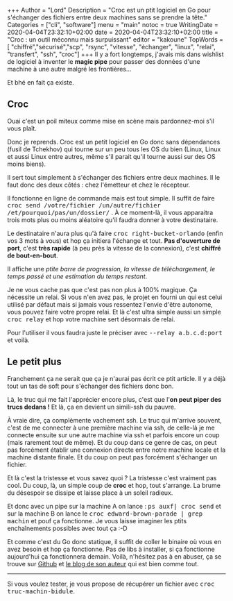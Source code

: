 +++
Author = "Lord"
Description = "Croc est un ptit logiciel en Go pour s'échanger des fichiers entre deux machines sans se prendre la tête."
Categories = ["cli", "software"]
menu = "main"
notoc = true
WritingDate = 2020-04-04T23:32:10+02:00
date = 2020-04-04T23:32:10+02:00
title = "Croc : un outil méconnu mais surpuissant"
editor = "kakoune"
TopWords = [  "chiffré","sécurisé","scp", "rsync", "vitesse", "échanger", "linux", "relai", "transfert", "ssh", "croc"]
+++
Il y a fort longtemps, j'avais mis dans wishlist de logiciel à inventer le **magic pipe** pour passer des données d'une machine à une autre malgré les frontières…

Et bhé en fait ça existe.

## Croc

Ouai c'est un poil miteux comme mise en scène mais pardonnez-moi s'il vous plaît.

Donc je reprends.
Croc est un petit logiciel en Go donc sans dépendances (fusil de Tchekhov) qui tourne sur un peu tous les OS du bien (Linux, Linux et aussi Linux entre autres, même s'il parait qu'il tourne aussi sur des OS moins biens).

Il sert tout simplement à s'échanger des fichiers entre deux machines.
Il le faut donc des deux côtés : chez l'émetteur et chez le récepteur.

Il fonctionne en ligne de commande mais est tout simple.
Il suffit de faire <kbd>croc send /votre/fichier /un/autre/fichier /et/pourquoi/pas/un/dossier/</kbd> .
À ce moment-là, il vous apparaitra trois mots plus ou moins aléatoire qu'il faudra donner à votre destinataire.

Le destinataire n'aura plus qu'à faire <kbd>croc right-bucket-orlando</kbd> (enfin vos 3 mots à vous) et hop ça initiera l'échange et tout.
**Pas d'ouverture de port**, c'est **très rapide** (à peu près la vitesse de la connexion), c'est **chiffré de bout-en-bout**.

Il affiche une *ptite barre de progression, la vitesse de téléchargement, le temps passé et une estimation du temps restant*.

Je ne vous cache pas que c'est pas non plus à 100% magique.
Ça nécessite un relai.
Si vous n'en avez pas, le projet en fourni un qui est celui utilisé par défaut mais si jamais vous ressentez l'envie d'être autonome, vous pouvez faire votre propre relai.
Et là c'est ultra simple aussi un simple <kbd>croc relay</kbd> et hop votre machine sert désormais de relai.

Pour l'utiliser il vous faudra juste le préciser avec <kbd>--relay a.b.c.d:port</kbd> et voilà.

## Le petit plus
Franchement ça ne serait que ça je n'aurai pas écrit ce ptit article.
Il y a déjà tout un tas de soft pour s'échanger des fichiers donc bon.

Là, le truc qui me fait l'apprécier encore plus, c'est que l'**on peut piper des trucs dedans !**
Et là, ça en devient un simili-ssh du pauvre.

À vraie dire, ça complémente vachement ssh.
Le truc qui m'arrive souvent, c'est de me connecter à une première machine via ssh, de celle-là je me connecte ensuite sur une autre machine via ssh et parfois encore un coup (mais rarement tout de même).
Et du coup dans ce genre de cas, on peut pas forcément établir une connexion directe entre notre machine locale et la machine distante finale.
Et du coup on peut pas forcément s'échanger un fichier.

Et là c'est la tristesse et vous savez quoi ? 
La tristesse c'est vraiment pas cool.
Du coup, là, un simple coup de **croc** et hop, tout s'arrange.
La brume du désespoir se dissipe et laisse place à un soleil radieux.

Et donc avec un pipe sur la machine A on lance : <kbd>ps auxf| croc send</kbd> et sur la machine B on lance le <kbd>croc edward-brown-parade | grep machin</kbd> et pouf ça fonctionne.
Je vous laisse imaginer les ptits enchaînements possibles avec tout ça :-D

Et comme c'est du Go donc statique, il suffit de coller le binaire où vous en avez besoin et hop ça fonctionne.
Pas de libs à installer, si ça fonctionne aujourd'hui ça fonctionnera demain.
Voilà, n'hésitez pas à en abuser, ça se trouve sur [Github](https://github.com/schollz/croc) et [le blog de son auteur](https://schollz.com/blog/croc6/) qui est bien comme tout.

----------

Si vous voulez tester, je vous propose de récupérer un fichier avec <kbd>croc truc-machin-bidule</kbd>.
